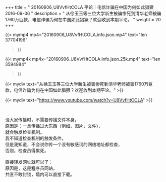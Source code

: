 +++
title = " 20160906_U8VvfHtCOLA 平论｜电信诈骗在中国为何如此猖獗 2016-09-06 "
description = " 从徐玉玉等三位大学新生被骗惨死到清华老师被骗1760万巨款，电信诈骗为何在中国如此猖獗？欢迎收到本期平论。 "
weight = 20
+++

{{< mymp4 mp4="20160906_U8VvfHtCOLA.info.json.mp4" 
text="len 37704196"
>}}

{{< mymp4x  mp4x="20160906_U8VvfHtCOLA.info.json.25k.mp4"
text="len 3594984"
>}}


{{< mydiv text="从徐玉玉等三位大学新生被骗惨死到清华老师被骗1760万巨款，电信诈骗为何在中国如此猖獗？欢迎收到本期平论。" >}}
<br>

{{< mydiv text="https://www.youtube.com/watch?v=U8VvfHtCOLA" >}}


<br>

请大家传播时，不需要传播文件本身，<br>
原因是：一旦传播过大东西（例如，图片，文件），<br>
就会触发检查机制。<br>
我不知道检查机制的触发条件。<br>
但是我知道，不会说你传一个没有敏感词的网络地址都检查，<br>
否则，检查员得累死。<br><br>
直接转发网址就可以了：<br>
原因是，这是程序员网站，<br>
共匪不敢封锁，墙内可以直接下载。


